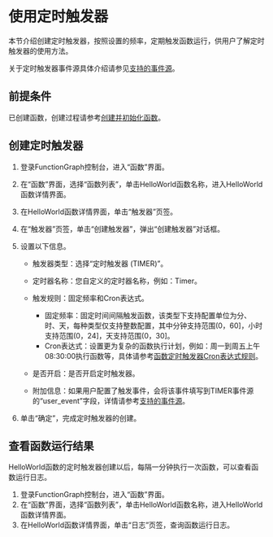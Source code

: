 # 使用定时触发器<a name="ZH-CN_TOPIC_0149027245"></a>

本节介绍创建定时触发器，按照设置的频率，定期触发函数运行，供用户了解定时触发器的使用方法。

关于定时触发器事件源具体介绍请参见[支持的事件源](https://support.huaweicloud.com/devg-functiongraph/functiongraph_02_0102.html)。

## 前提条件<a name="section76949209512"></a>

已创建函数，创建过程请参考[创建并初始化函数](创建并初始化函数.md)。

## 创建定时触发器<a name="section16307115920125"></a>

1.  登录FunctionGraph控制台，进入“函数”界面。
2.  在“函数”界面，选择“函数列表”，单击HelloWorld函数名称，进入HelloWorld函数详情界面。
3.  在HelloWorld函数详情界面，单击“触发器”页签。
4.  在“触发器”页签，单击“创建触发器”，弹出“创建触发器”对话框。
5.  设置以下信息。
    -   触发器类型：选择“定时触发器 \(TIMER\)”。
    -   定时器名称：您自定义的定时器名称，例如：Timer。
    -   触发规则：固定频率和Cron表达式。
        -   固定频率：固定时间间隔触发函数，该类型下支持配置单位为分、时、天，每种类型仅支持整数配置，其中分钟支持范围\(0，60\]，小时支持范围\(0，24\]，天支持范围\(0，30\]。
        -   Cron表达式：设置更为复杂的函数执行计划，例如：周一到周五上午08:30:00执行函数等，具体请参考[函数定时触发器Cron表达式规则](函数定时触发器Cron表达式规则.md)。

    -   是否开启：是否开启定时触发器。
    -   附加信息：如果用户配置了触发事件，会将该事件填写到TIMER事件源的“user\_event”字段，详情请参考[支持的事件源](https://support.huaweicloud.com/devg-functiongraph/functiongraph_02_0102.html)。

6.  单击“确定”，完成定时触发器的创建。

## 查看函数运行结果<a name="section53081659181218"></a>

HelloWorld函数的定时触发器创建以后，每隔一分钟执行一次函数，可以查看函数运行日志。

1.  登录FunctionGraph控制台，进入“函数”界面。
2.  在“函数”界面，选择“函数列表”，单击HelloWorld函数名称，进入HelloWorld函数详情界面。
3.  在HelloWorld函数详情界面，单击“日志”页签，查询函数运行日志。

